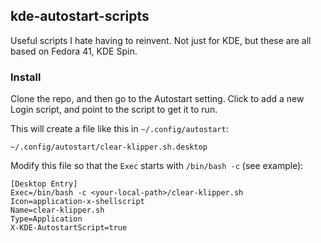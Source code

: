 ## kde-autostart-scripts

Useful scripts I hate having to reinvent. Not just for KDE, but these are all based on Fedora 41, KDE Spin.

### Install

Clone the repo, and then go to the Autostart setting. Click to add a new Login script, and point to the script to get it to run.

This will create a file like this in `~/.config/autostart`: 

```
~/.config/autostart/clear-klipper.sh.desktop
```

Modify this file so that the `Exec` starts with `/bin/bash -c` (see example):

```
[Desktop Entry]
Exec=/bin/bash -c <your-local-path>/clear-klipper.sh
Icon=application-x-shellscript
Name=clear-klipper.sh
Type=Application
X-KDE-AutostartScript=true
```
